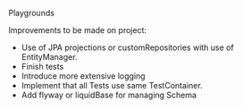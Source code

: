 Playgrounds

Improvements to be made on project:

- Use of JPA projections or customRepositories with use of EntityManager.
- Finish tests
- Introduce more extensive logging
- Implement that all Tests use same TestContainer.
- Add flyway or liquidBase for managing Schema
